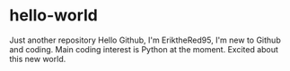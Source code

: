 # hello-world
Just another repository
Hello Github,
I'm EriktheRed95, I'm new to Github and coding. Main coding interest is Python at the moment. Excited about this new world.
